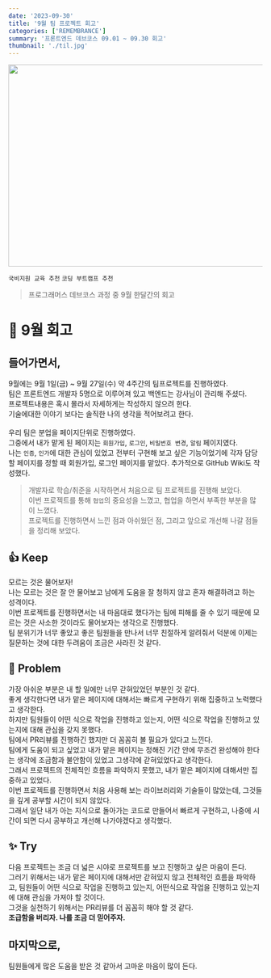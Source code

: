 ```yaml
---
date: '2023-09-30'
title: '9월 팀 프로젝트 회고'
categories: ['REMEMBRANCE']
summary: '프론트엔드 데브코스 09.01 ~ 09.30 회고'
thumbnail: './til.jpg'
---
```

<img src="https://i.pinimg.com/originals/87/01/c8/8701c80b90e4eaa78c374a46b09230eb.png" width="700px" height="400px" />
<br>

`국비지원 교육 추천` `코딩 부트캠프 추천`
>프로그래머스 데브코스 과정 중 9월 한달간의 회고

# 📝 9월 회고
## 들어가면서,
9월에는  9월 1일(금) ~ 9월 27일(수) 약 4주간의 팀프로젝트를 진행하였다.<br/>
팀은 프론트엔드 개발자 5명으로 이루어져 있고 백엔드는 강사님이 관리해 주셨다.<br/>
프로젝트내용은 혹시 몰라서 자세하게는 작성하지 않으려 한다.<br/>
기술에대한 이야기 보다는 솔직한 나의 생각을 적어보려고 한다.<br/>
<br/>
우리 팀은 분업을 페이지단위로 진행하였다. <br/>
그중에서 내가 맡게 된 페이지는 `회원가입`, `로그인`, `비밀번호 변경`, `알림` 페이지였다.<br/>
나는 `인증`, `인가`에 대한 관심이 있었고 전부터 구현해 보고 싶은 기능이었기에 각자 담당할 페이지를 정할 때 회원가입, 로그인 페이지를 맡았다.
추가적으로 GitHub Wiki도 작성했다.
</br>
> 개발자로 학습/취준을 시작하면서 처음으로 팀 프로젝트를 진행해 보았다.<br/>
> 이번 프로젝트를 통해 `협업`의 중요성을 느꼈고, 협업을 하면서 부족한 부분을 많이 느꼈다.<br/>
> 프로젝트를 진행하면서 느낀 점과 아쉬웠던 점, 그리고 앞으로 개선해 나갈 점들을 정리해 보았다.<br/>

## 👍 Keep
모르는 것은 물어보자! <br/>
나는 모르는 것은 잘 안 물어보고 남에게 도움을 잘 청하지 않고 혼자 해결하려고 하는 성격이다.<br/>
이번 프로젝트를 진행하면서는 내 마음대로 했다가는 팀에 피해를 줄 수 있기 때문에 모르는 것은 사소한 것이라도 물어보자는 생각으로 진행했다.<br/>
팀 분위기가 너무 좋았고 좋은 팀원들을 만나서 너무 친절하게 알려줘서 덕분에 이제는 질문하는 것에 대한 두려움이 조금은 사라진 것 같다.<br/>

## 🚨 Problem
가장 아쉬운 부분은 내 할 일에만 너무 갇혀있었던 부분인 것 같다. <br/>
좋게 생각한다면 내가 맡은 페이지에 대해서는 빠르게 구현하기 위해 집중하고 노력했다고 생각한다.<br/>
하지만 팀원들이 어떤 식으로 작업을 진행하고 있는지, 어떤 식으로 작업을 진행하고 있는지에 대해 관심을 갖지 못했다.<br/>
팀에서 PR리뷰를 진행하긴 했지만 더 꼼꼼히 볼 필요가 있다고 느낀다.<br/>
팀에게 도움이 되고 싶었고 내가 맡은 페이지는 정해진 기간 안에 무조건 완성해야 한다는 생각에 조금함과 불안함이 있었고 그생각에 갇혀있었다고 생각한다.<br/>
그래서 프로젝트의 전체적인 흐름을 파악하지 못했고, 내가 맡은 페이지에 대해서만 집중하고 있었다.<br/>
이번 프로젝트를 진행하면서 처음 사용해 보는 라이브러리와 기술들이 많았는데, 그것들을 깊게 공부할 시간이 되지 않았다.<br/>
그래서 일단 내가 아는 지식으로 돌아가는 코드로 만들어서 빠르게 구현하고, 나중에 시간이 되면 다시 공부하고 개선해 나가야겠다고 생각했다.<br/>

## ✨ Try
다음 프로젝트는 조금 더 넓은 시야로 프로젝트를 보고 진행하고 싶은 마음이 든다.<br/>
그러기 위해서는 내가 맡은 페이지에 대해서만 갇혀있지 않고 전체적인 흐름을 파악하고, 팀원들이 어떤 식으로 작업을 진행하고 있는지, 어떤식으로 작업을 진행하고 있는지에 대해 관심을 가져야 할 것이다.<br/>
그것을 실천하기 위해서는 PR리뷰를 더 꼼꼼히 해야 할 것 같다.<br/>
**조급함을 버리자. 나를 조금 더 믿어주자.**<br/>

## 마지막으로,
팀원들에게 많은 도움을 받은 것 같아서 고마운 마음이 많이 든다.<br/>